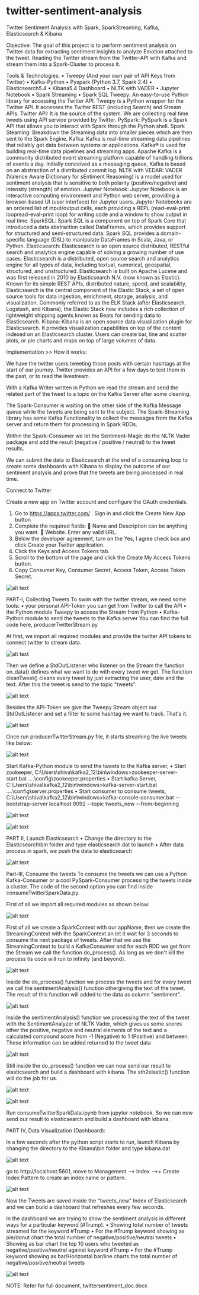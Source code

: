 # twitter-sentiment-analysis
Twitter Sentiment Analysis with Spark, SparkStreaming, Kafka, Elasticsearch &amp; Kibana

Objective:
The goal of this project is to perform sentiment analysis on Twitter data for extracting sentiment insights to analyze Emotion attached to the tweet.
Reading the Twitter stream from the Twitter-API with Kafka and stream them into a Spark-Cluster to process it.

Tools & Technologies:
•	Tweepy (And your own pair of API Keys from Twitter)
•	Kafka-Python
•	Pyspark (Python 3.7, Spark 2.4)
•	Elasticsearch5.4 
•	Kibana5.4 Dashboard 
•	NLTK with VADER 
•	Jupyter Notebook
•	Spark Streaming
•	Spark SQL
Tweepy: An easy-to-use Python library for accessing the Twitter API. Tweepy is a Python wrapper for the Twitter API. It accesses the Twitter REST (including Search) and Stream APIs.
Twitter API: It is the source of the system. We are collecting real time tweets using API service provided by Twitter.
PySpark: PySpark is a Spark API that allows you to interact with Spark through the Python shell.
Spark Steaming: Breakdown the Streaming data into smaller pieces which are then sent to the Spark Engine.
Kafka:  Kafka is real-time streaming data pipelines that reliably get data between systems or applications. Kafka® is used for building real-time data pipelines and streaming apps. Apache Kafka is a community distributed event streaming platform capable of handling trillions of events a day. Initially conceived as a messaging queue, Kafka is based on an abstraction of a distributed commit log.
NLTK with VEDAR: VADER (Valence Aware Dictionary for sEntiment Reasoning) is a model used for sentiment analysis that is sensitive to both polarity (positive/negative) and intensity (strength) of emotion.
Jupyter Notebook: Jupyter Notebook is an interactive computing environment and Python web server, providing a browser-based UI (user interface) for Jupyter users. Jupyter Notebooks are an ordered list of input/output cells, each providing a REPL (read-eval-print loopread-eval-print loop) for writing code and a window to show output in real time.
SparkSQL: Spark SQL is a component on top of Spark Core that introduced a data abstraction called DataFrames, which provides support for structured and semi-structured data. Spark SQL provides a domain-specific language (DSL) to manipulate DataFrames in Scala, Java, or Python.
Elasticsearch: Elasticsearch is an open source distributed, RESTful search and analytics engine capable of solving a growing number of use cases. Elasticsearch is a distributed, open source search and analytics engine for all types of data, including textual, numerical, geospatial, structured, and unstructured. Elasticsearch is built on Apache Lucene and was first released in 2010 by Elasticsearch N.V. (now known as Elastic). Known for its simple REST APIs, distributed nature, speed, and scalability, Elasticsearch is the central component of the Elastic Stack, a set of open source tools for data ingestion, enrichment, storage, analysis, and visualization. Commonly referred to as the ELK Stack (after Elasticsearch, Logstash, and Kibana), the Elastic Stack now includes a rich collection of lightweight shipping agents known as Beats for sending data to Elasticsearch.
Kibana: Kibana is an open source data visualization plugin for Elasticsearch. It provides visualization capabilities on top of the content indexed on an Elasticsearch cluster. Users can create bar, line and scatter plots, or pie charts and maps on top of large volumes of data.

Implementation >> How it works:

We have the twitter users tweeting those posts with certain hashtags at the start of our journey. Twitter provides an API for a few days to test them in the past, or to read the livestream. 

With a Kafka Writer written in Python we read the stream and send the related part of the tweet to a topic on the Kafka Server after some cleaning. 

The Spark-Consumer is waiting on the other side of the Kafka Message queue while the tweets are being sent to the subject. The Spark-Streaming library has some Kafka Functionality to collect the messages from the Kafka server and return them for processing in Spark RDDs. 

Within the Spark-Consumer we let the Sentiment-Magic do the NLTK Vader package and add the result (negative / positive / neutral) to the tweet results. 

We can submit the data to Elasticsearch at the end of a consuming loop to create some dashboards with Kibana to display the outcome of our sentiment analysis and prove that the tweets are being processed in real time. 

Connect to Twitter

Create a new app on Twitter account and configure the OAuth credentials. 
1. Go to https://apps.twitter.com/ . Sign in and click the Create New App button 
2. Complete the required fields: 
 Name and Description can be anything you want. 
 Website. Enter any valid URL. 
3. Below the developer agreement, turn on the Yes, I agree check box and click Create your Twitter application. 
4. Click the Keys and Access Tokens tab. 
5. Scroll to the bottom of the page and click the Create My Access Tokens button. 
6. Copy Consumer Key, Consumer Secret, Access Token, Access Token Secret.

![alt text](OUTPUT/twitter-credentials.png "Description goes here")

PART-I, Collecting Tweets
To swim with the twitter stream, we need some tools:
•	your personal API-Token you can get from Twitter to call the API
•	the Python module Tweepy to access the Stream from Python
•	Kafka-Python module to send the tweets to the Kafka server
You can find the full code here, producerTwitterStream.py

At first, we import all required modules and provide the twitter API tokens to connect twitter to stream data.

![alt text](OUTPUT/part1-1.png "Description goes here")

Then we define a StdOutListener who listener on the Stream the function on_data() defines what we want to do with every tweet we get. The function cleanTweet() cleans every tweet by just extracting the user, date and the text. After this the tweet is send to the topic "tweets".

![alt text](OUTPUT/part1-2.png "Description goes here")

Besides the API-Token we give the Tweepy Stream object our StdOutListener and set a filter to some hashtag we want to track. That's it.

![alt text](OUTPUT/part1-3.png "Description goes here")

Once run producerTwitterStream.py file, it starts streaming the live tweets like below:

![alt text](OUTPUT/part1-4.png "Description goes here")

Start Kafka-Python module to send the tweets to the Kafka server, 
•	Start zookeeper, C:\Users\shiva\kafka2_12\bin\windows>zookeeper-server-start.bat ..\..\config\zookeeper.properties
•	Start kafka Server, C:\Users\shiva\kafka2_12\bin\windows>kafka-server-start.bat ..\..\config\server.properties
•	Start consumer to consume tweets, C:\Users\shiva\kafka2_12\bin\windows>kafka-console-consumer.bat --bootstrap-server localhost:9092 --topic tweets_new --from-beginning

![alt text](OUTPUT/part1-5.png "Description goes here")

![alt text](OUTPUT/part1-6.png "Description goes here")


PART II, Launch Elasticsearch
•	Change the directory to the Elasticsearch\bin folder and type elasticsearch.dat to launch
•	After data process in spark, we push the data to elasticsearch

![alt text](OUTPUT/part2-1.png "Description goes here")

Part-III, Consume the tweets
To consume the tweets we can use a Python Kafka-Consumer or a cool PySpark-Consumer processing the tweets inside a cluster. The code of the second option you can find inside  consumeTwitterSparkData.py.

First of all we import all required modules as shown below:

![alt text](OUTPUT/part3-1.pmg "Description goes here")

First of all we create a SparkContext with our appName, then we create the StreamingContext with the SparkContext an let it wait for 3 seconds to consume the next package of tweets. After that we use the StreamingContext to build a KafkaConsumer and for each RDD we get from the Stream we call the function do_process(). As long as we don't kill the process tis code will run to infinity (and beyond).

![alt text](OUTPUT/part3-2.png "Description goes here")

Inside the do_process() function we process the tweets and for every tweet we call the sentimentAnalysis() function othergiving the text of the tweet. The result of this function will added to the data as column "sentiment".

![alt text](OUTPUT/part3-3.png "Description goes here")

Inside the sentimentAnalysis() function we processing the text of the tweet with the SentimentAnalyzer of NLTK Vader, which gives us some scores other the positive, negative and neutral elements of the text and a calculated compound score from -1 (Negative) to 1 (Positive) and between. These information can be added returned to the tweet data

![alt text](OUTPUT/part3-4.png "Description goes here")

Still inside the do_process() function we can now send our result to elasticsearch and build a dashboard with kibana. The sth2elastic() function will do the job for us.

![alt text](OUTPUT/part3-5.png "Description goes here")

![alt text](OUTPUT/part3-6.png "Description goes here")

Run consumeTwitterSparkData.ipynb from jupyter notebook, So we can now send our result to elasticsearch and build a dashboard with kibana.

PART IV, Data Visualization (Dashboard):

In a few seconds after the python script starts to run, launch Kibana by changing the directory to the Kibana\bin folder and type kibana.dat

![alt text](OUTPUT/part4-1.png "Description goes here")

go to http://localhost:5601, move to Management --> Index -->+ Create Index Pattern to create an index name or pattern.

![alt text](OUTPUT/part4-2.png "Description goes here")

Now the Tweets are saved inside the "tweets_new" Index of Elasticsearch and we can build a dashboard that refreshes every few seconds.

In the dashboard we are trying to show the sentiment analysis in different ways for a particular keyword (#Trump). 
•	Showing total number of tweets streamed for the keyword #Trump
•	For the #Trump keyword showing as pie/donut chart the total number of negative/positive/neutral tweets
•	Showing as bar chart the top 10 users who tweeted as negative/positive/neutral against keyword #Trump
•	For the #Trump keyword showing as bar/Horizontal bar/line charts the total number of negative/positive/neutral tweets

![alt text](OUTPUT/part4-3.png "Description goes here")











NOTE: Refer for full document, twittersentiment_doc.docx





